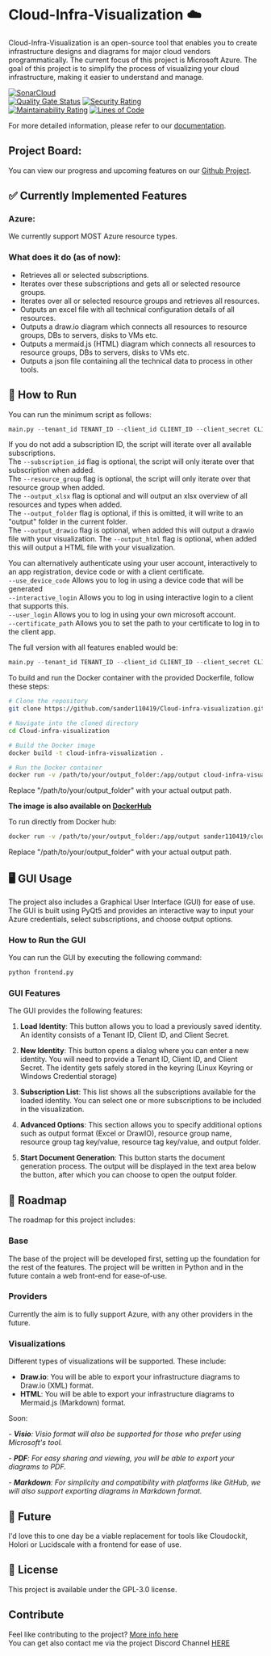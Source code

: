 # Cloud-Infra-Visualization ☁️

Cloud-Infra-Visualization is an open-source tool that enables you to create infrastructure designs and diagrams for major cloud vendors programmatically. The current focus of this project is Microsoft Azure. The goal of this project is to simplify the process of visualizing your cloud infrastructure, making it easier to understand and manage.

[![SonarCloud](https://sonarcloud.io/images/project_badges/sonarcloud-white.svg)](https://sonarcloud.io/summary/new_code?id=sander110419_Cloud-infra-visualization)  
[![Quality Gate Status](https://sonarcloud.io/api/project_badges/measure?project=sander110419_Cloud-infra-visualization&metric=alert_status)](https://sonarcloud.io/summary/new_code?id=sander110419_Cloud-infra-visualization)
[![Security Rating](https://sonarcloud.io/api/project_badges/measure?project=sander110419_Cloud-infra-visualization&metric=security_rating)](https://sonarcloud.io/summary/new_code?id=sander110419_Cloud-infra-visualization)  
[![Maintainability Rating](https://sonarcloud.io/api/project_badges/measure?project=sander110419_Cloud-infra-visualization&metric=sqale_rating)](https://sonarcloud.io/summary/new_code?id=sander110419_Cloud-infra-visualization)
[![Lines of Code](https://sonarcloud.io/api/project_badges/measure?project=sander110419_Cloud-infra-visualization&metric=ncloc)](https://sonarcloud.io/summary/new_code?id=sander110419_Cloud-infra-visualization)  

For more detailed information, please refer to our [documentation](https://github.com/sander110419/Cloud-infra-visualization/wiki).

## Project Board:
You can view our progress and upcoming features on our [Github Project](https://github.com/users/sander110419/projects/2).

## ✅ Currently Implemented Features

### Azure:
We currently support MOST Azure resource types.

### What does it do (as of now):
- Retrieves all or selected subscriptions.
- Iterates over these subscriptions and gets all or selected resource groups.
- Iterates over all or selected resource groups and retrieves all resources.
- Outputs an excel file with all technical configuration details of all resources.
- Outputs a draw.io diagram which connects all resources to resource groups, DBs to servers, disks to VMs etc.
- Outputs a mermaid.js (HTML) diagram which connects all resources to resource groups, DBs to servers, disks to VMs etc.
- Outputs a json file containing all the technical data to process in other tools.

## 🚀 How to Run

You can run the minimum script as follows:  
```python
main.py --tenant_id TENANT_ID --client_id CLIENT_ID --client_secret CLIENT_SECRET --output_xlsx --output_folder PATH_TO_OUTPUT_FOLDER
``` 
If you do not add a subscription ID, the script will iterate over all available subscriptions.  
The `--subscription_id` flag is optional, the script will only iterate over that subscription when added.  
The `--resource_group` flag is optional, the script will only iterate over that resource group when added.  
The `--output_xlsx` flag is optional and will output an xlsx overview of all resources and types when added.  
The `--output_folder` flag is optional, if this is omitted, it will write to an "output" folder in the current folder.  
The `--output_drawio` flag is optional, when added this will output a drawio file with your visualization. 
The `--output_html` flag is optional, when added this will output a HTML file with your visualization.

You can alternatively authenticate using your user account, interactively to an app registration, device code or with a client certificate.  
`--use_device_code` Allows you to log in using a device code that will be generated  
`--interactive_login` Allows you to log in using interactive login to a client that supports this.  
`--user_login` Allows you to log in using your own microsoft account.  
`--certificate_path` Allows you to set the path to your certificate to log in to the client app.  

The full version with all features enabled would be:  
```python
main.py --tenant_id TENANT_ID --client_id CLIENT_ID --client_secret CLIENT_SECRET --subscription_id SUBSCRIPTION_ID --resource_group RESOURCE_GROUP --output_folder PATH_TO_OUTPUT_FOLDER --output_xlsx --output_drawio --output_docx --output_html
``` 

To build and run the Docker container with the provided Dockerfile, follow these steps:

```bash
# Clone the repository
git clone https://github.com/sander110419/Cloud-infra-visualization.git

# Navigate into the cloned directory
cd Cloud-infra-visualization

# Build the Docker image
docker build -t cloud-infra-visualization .
```
```bash
# Run the Docker container
docker run -v /path/to/your/output_folder:/app/output cloud-infra-visualization --tenant_id "your_tenant_id" --client_id "your_client_id" --client_secret "your_client_secret" --subscription_id "your_subscription_id" --resource_group "your_resource_group" --output_folder "/path/to/your/output_folder" --output_xlsx --output_drawio --output_mermaid
```
Replace "/path/to/your/output_folder" with your actual output path.  
  
**The image is also available on  [DockerHub](https://hub.docker.com/r/sander110419/cloud-infra-visualization)**

To run directly from Docker hub:

```bash
docker run -v /path/to/your/output_folder:/app/output sander110419/cloud-infra-visualization --tenant_id "your_tenant_id" --client_id "your_client_id" --client_secret "your_client_secret" --subscription_id "your_subscription_id" --resource_group "your_resource_group" --output_xlsx --output_drawio --output_mermaid
```
  
Replace "/path/to/your/output_folder" with your actual output path.

## 🖥️ GUI Usage

The project also includes a Graphical User Interface (GUI) for ease of use. The GUI is built using PyQt5 and provides an interactive way to input your Azure credentials, select subscriptions, and choose output options.

### How to Run the GUI

You can run the GUI by executing the following command:

```python
python frontend.py
```

### GUI Features

The GUI provides the following features:

1. **Load Identity**: This button allows you to load a previously saved identity. An identity consists of a Tenant ID, Client ID, and Client Secret.

2. **New Identity**: This button opens a dialog where you can enter a new identity. You will need to provide a Tenant ID, Client ID, and Client Secret. The identity gets safely stored in the keyring (Linux Keyring or Windows Credential storage)

3. **Subscription List**: This list shows all the subscriptions available for the loaded identity. You can select one or more subscriptions to be included in the visualization.

4. **Advanced Options**: This section allows you to specify additional options such as output format (Excel or DrawIO), resource group name, resource group tag key/value, resource tag key/value, and output folder.

5. **Start Document Generation**: This button starts the document generation process. The output will be displayed in the text area below the button, after which you can choose to open the output folder.

## 📌 Roadmap

The roadmap for this project includes:

### Base

The base of the project will be developed first, setting up the foundation for the rest of the features.
The project will be written in Python and in the future contain a web front-end for ease-of-use.

### Providers

Currently the aim is to fully support Azure, with any other providers in the future. 

### Visualizations

Different types of visualizations will be supported. These include:

- **Draw.io**: You will be able to export your infrastructure diagrams to Draw.io (XML) format.
- **HTML**: You will be able to export your infrastructure diagrams to Mermaid.js (Markdown) format.

Soon:

*- **Visio**: Visio format will also be supported for those who prefer using Microsoft's tool.*

*- **PDF**: For easy sharing and viewing, you will be able to export your diagrams to PDF.* 

*- **Markdown**: For simplicity and compatibility with platforms like GitHub, we will also support exporting diagrams in Markdown format.* 

## 🔮 Future

I'd love this to one day be a viable replacement for tools like Cloudockit, Holori or Lucidscale with a frontend for ease of use.

## 📜 License

This project is available under the GPL-3.0 license.

## Contribute

Feel like contributing to the project? [More info here](https://github.com/sander110419/Cloud-infra-visualization/blob/main/CONTRIBUTING.md)  
You can get also contact me via the project Discord Channel [HERE](https://discord.gg/MurEkZQBEb)